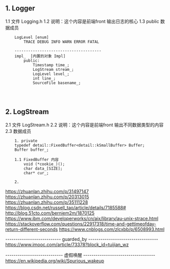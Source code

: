 
## 1. Logger ##
1.1 文件 Logging.h 
1.2 说明：这个内容是前端front 输出日志的核心
1.3 public 数据成员
```
    LogLevel [enum]
		TRACE DEBUG INFO WARN ERROR FATAL
	
	--------------------------------------
	impl_  [内置的对象 Impl]
		public:
			Timestamp time_;
			LogStream stream_;
			LogLevel level_;
			int line_;
			SourceFile basename_;


	
```

## 2. LogStream ##
2.1 文件 LogStream.h
2.2 说明：这个内容是前端front 输出不同数据类型的内容
2.3 数据成员

```
	1. private
	typedef detail::FixedBuffer<detail::kSmallBuffer> Buffer;
	Buffer buffer_;

	1.1 FixedBuffer 内容
		void (*cookie_)();
 	 	char data_[SIZE];
  		char* cur_;

	2. 
```


https://zhuanlan.zhihu.com/p/31497147
https://zhuanlan.zhihu.com/p/20313015
https://zhuanlan.zhihu.com/p/35111228
https://blog.csdn.net/russell_tao/article/details/7185588#
http://blog.51cto.com/berniem2m/1870125
https://www.ibm.com/developerworks/cn/aix/library/au-unix-strace.html
https://stackoverflow.com/questions/22917318/time-and-gettimeofday-return-different-seconds
https://www.cnblogs.com/zlcxbb/p/6508993.html

--------------------------- guarded_by ----------------------------------
https://www.imooc.com/article/73378?block_id=tuijian_wz

---------------------------- 虚假唤醒 -----------------------------------
https://en.wikipedia.org/wiki/Spurious_wakeup